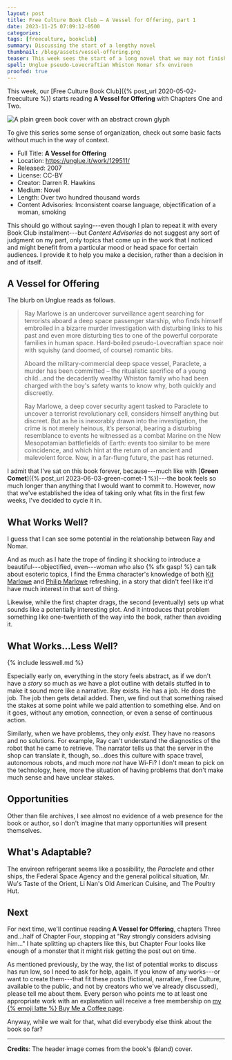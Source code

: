 ```yaml
---
layout: post
title: Free Culture Book Club — A Vessel for Offering, part 1
date: 2023-11-25 07:09:12-0500
categories:
tags: [freeculture, bookclub]
summary: Discussing the start of a lengthy novel
thumbnail: /blog/assets/vessel-offering.png
teaser: This week sees the start of a long novel that we may not finish.
spell: Unglue pseudo-Lovecraftian Whiston Nomar sfx envireon
proofed: true
---
```


This week, our [Free Culture Book Club]({% post_url 2020-05-02-freeculture %}) starts reading **A Vessel for Offering** with Chapters One and Two.

![A plain green book cover with an abstract crown glyph](/blog/assets/vessel-offering.png "Trying not to judge...well, you know")

To give this series some sense of organization, check out some basic facts without much in the way of context.

 * Full Title:  **A Vessel for Offering**
 * Location:  <https://unglue.it/work/129511/>
 * Released:  2007
 * License:  CC-BY
 * Creator:  Darren R. Hawkins
 * Medium:  Novel
 * Length:  Over two hundred thousand words
 * Content Advisories:  Inconsistent coarse language, objectification of a woman, smoking

This should go without saying---even though I plan to repeat it with every Book Club installment---but *Content Advisories* do not suggest any sort of judgment on my part, only topics that come up in the work that I noticed and might benefit from a particular mood or head space for certain audiences.  I provide it to help you make a decision, rather than a decision in and of itself.

## A Vessel for Offering

The blurb on Unglue reads as follows.

 >  Ray Marlowe is an undercover surveillance agent searching for terrorists aboard a deep space passenger starship, who finds himself embroiled in a bizarre murder investigation with disturbing links to his past and even more disturbing ties to one of the powerful corporate families in human space. Hard-boiled pseudo-Lovecraftian space noir with squishy (and doomed, of course) romantic bits.
 >
 > Aboard the military-commercial deep space vessel, Paraclete, a murder has been committed – the ritualistic sacrifice of a young child...and the decadently wealthy Whiston family who had been charged with the boy's safety wants to know why, both quickly and discreetly.
 >
 > Ray Marlowe, a deep cover security agent tasked to Paraclete to uncover a terrorist revolutionary cell, considers himself anything but discreet. But as he is inexorably drawn into the investigation, the crime is not merely heinous, it’s personal, bearing a disturbing resemblance to events he witnessed as a combat Marine on the New Mesopotamian battlefields of Earth: events too similar to be mere coincidence, and which hint at the return of an ancient and malevolent force. Now, in a far-flung future, the past has returned.

I admit that I've sat on this book forever, because---much like with [**Green Comet**]({% post_url 2023-06-03-green-comet-1 %})---the book feels so much longer than anything that I would want to commit to.  However, now that we've established the idea of taking only what fits in the first few weeks, I've decided to cycle it in.

## What Works Well?

I guess that I can see some potential in the relationship between Ray and Nomar.

And as much as I hate the trope of finding it shocking to introduce a beautiful---objectified, even---woman who also {% sfx gasp! %} can talk about esoteric topics, I find the Emma character's knowledge of both [Kit Marlowe](https://en.wikipedia.org/wiki/Christopher_Marlowe) and [Philip Marlowe](https://en.wikipedia.org/wiki/Philip_Marlowe) refreshing, in a story that didn't feel like it'd have much interest in that sort of thing.

Likewise, while the first chapter drags, the second (eventually) sets up what sounds like a potentially interesting plot.  And it introduces that problem something like one-twentieth of the way into the book, rather than avoiding it.

## What Works...Less Well?

{% include lesswell.md %}

Especially early on, everything in the story feels abstract, as if we don't have a *story* so much as we have a plot outline with details stuffed in to make it sound more like a narrative.  Ray exists.  He has a job.  He does the job.  The job then gets detail added.  Then, we find out that something raised the stakes at some point while we paid attention to something else.  And on it goes, without any emotion, connection, or even a sense of continuous action.

Similarly, when we have problems, they only *exist*.  They have no reasons and no solutions.  For example, Ray can't understand the diagnostics of the robot that he came to retrieve.  The narrator tells us that the server in the shop can translate it, though, so...does this culture with space travel, autonomous robots, and much more *not* have Wi-Fi?  I don't mean to pick on the technology, here, more the situation of having problems that don't make much sense and have unclear stakes.

## Opportunities

Other than file archives, I see almost no evidence of a web presence for the book or author, so I don't imagine that many opportunities will present themselves.

## What's Adaptable?

The envireon refrigerant seems like a possibility, the *Paraclete* and other ships, the Federal Space Agency and the general political situation, Mr. Wu's Taste of the Orient, Li Nan's Old American Cuisine, and The Poultry Hut.

## Next

For next time, we'll continue reading **A Vessel for Offering**, chapters Three and...half of Chapter Four, stopping at "Ray strongly considers advising him..."  I hate splitting up chapters like this, but Chapter Four looks like enough of a monster that it might risk getting the post out on time.

As mentioned previously, by the way, the list of potential works to discuss has run low, so I need to ask for help, again.  If you know of any works---or want to create them---that fit these posts (fictional, narrative, Free Culture, available to the public, and not by creators who we've already discussed), please tell me about them.  Every person who points me to at least one appropriate work with an explanation will receive a free membership on [my {% emoji latte %} Buy Me a Coffee page](https://buymeacoffee.com/jcolag).

Anyway, while we wait for that, what did everybody else think about the book so far?

* * *

**Credits**:  The header image comes from the book's (bland) cover.
